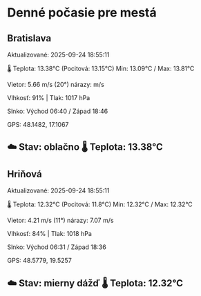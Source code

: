 ﻿# Denné počasie pre mestá

## Bratislava
Aktualizované: 2025-09-24 18:55:11

🌡️ Teplota: 13.38°C 
(Pocitová: 13.15°C)
Min: 13.09°C / Max: 13.81°C

Vietor: 5.66 m/s    (20°) 
nárazy:  m/s

Vlhkosť: 91% | Tlak: 1017 hPa

Slnko: Východ 06:40 / Západ 18:46

GPS: 48.1482, 17.1067

☁️ Stav: oblačno        🌡️ Teplota: 13.38°C
---

## Hriňová
Aktualizované: 2025-09-24 18:55:11

🌡️ Teplota: 12.32°C 
(Pocitová: 11.8°C)
Min: 12.32°C / Max: 12.32°C

Vietor: 4.21 m/s (11°)
nárazy: 7.07 m/s

Vlhkosť: 84% | Tlak: 1018 hPa

Slnko: Východ 06:31 / Západ 18:36

GPS: 48.5779, 19.5257

☁️ Stav: mierny dážď        🌡️ Teplota: 12.32°C
---
